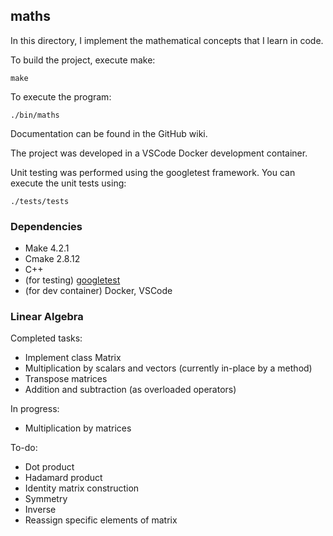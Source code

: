 ## maths

In this directory, I implement the mathematical concepts that I learn in code. 

To build the project, execute make: 
```
make
```

To execute the program:
```
./bin/maths
```

Documentation can be found in the GitHub wiki. 

The project was developed in a VSCode Docker development container. 

Unit testing was performed using the googletest framework. 
You can execute the unit tests using: 
```
./tests/tests
```

### Dependencies 

- Make 4.2.1
- Cmake 2.8.12
- C++
- (for testing) [googletest](https://github.com/google/googletest)
- (for dev container) Docker, VSCode

### Linear Algebra

Completed tasks:
- Implement class Matrix 
- Multiplication by scalars and vectors (currently in-place by a method)
- Transpose matrices
- Addition and subtraction (as overloaded operators)

In progress:
- Multiplication by matrices 

To-do:
- Dot product
- Hadamard product
- Identity matrix construction
- Symmetry 
- Inverse
- Reassign specific elements of matrix
